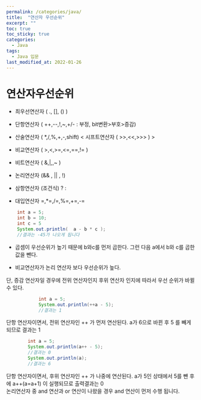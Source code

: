 ```yaml
---
permalink: /categories/java/
title:  "연산자 우선순위"
excerpt: ""
toc: true
toc_sticky: true
categories:
  - Java
tags:
  - Java 입문
last_modified_at: 2022-01-26
---
```

# 연산자우선순위 
- 최우선연산자 ( ., [], () )

- 단항연산자 ( ++,--,!,~,+/-   : 부정, bit변환>부호>증감)

- 산술연산자 ( *,/,%,+,-,shift) < 시프트연산자 ( >>,<<,>>> ) >

- 비교연산자 ( >,<,>=,<=,==,!= )

- 비트연산자 ( &,|,,~ )

- 논리연산자 (&& , || , !)

- 삼항연산자 (조건식) ? :

- 대입연산자 =,*=,/=,%=,+=,-=

```java
    int a = 5;
    int b = 10;
    int c = 5
    System.out.println(  a - b * c );
    //결과는 -45가 나오게 됩니다
```

- 곱셈이 우선순위가 높기 때문에 b와c를 먼저 곱한다. 그런 다음 a에서 b와 c를 곱한 값을 뺀다.

- 비교연산자가 논리 연산자 보다 우선순위가 높다.

단, 증감 연산자일 경우에 전위 연산자인지 후위 연산자 인지에 따라서 우선 순위가 바뀔 수 있다.

```java
            int a = 5; 
            System.out.println(++a - 5); 
            //결과는 1 
```
단항 연산자이면서, 전위 연산자인 ++ 가 먼저 연산된다. a가 6으로 바뀐 후 5 를 빼게 되므로 결과는 1

```java
        int a = 5; 
        System.out.println(a++ - 5); 
        //결과는 0
        System.out.println(a); 
        //결과는 6
```
단항 연산자이면서, 후위 연산자인 ++ 가 나중에 연산된다. a가 5인 상태에서 5를 뺀 후에 a++(a=a+1) 이 실행되므로 출력결과는 0  
논리연산자 중 and 연산과 or 연산이 나왔을 경우 and 연산이 먼저 수행 됩니다.
